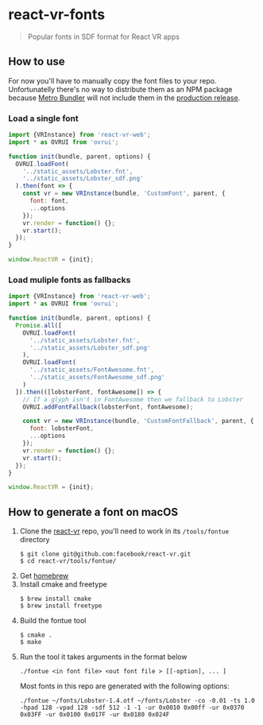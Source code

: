 # react-vr-fonts

> Popular fonts in SDF format for React VR apps

## How to use

For now you'll have to manually copy the font files to your repo. Unfortunatelly there's no way to distribute them as an NPM package because [Metro Bundler](https://github.com/facebook/metro-bundler) will not include them in the [production release](https://github.com/facebook/react-vr/issues/52#issuecomment-312746787).

### Load a single font

```js
import {VRInstance} from 'react-vr-web';
import * as OVRUI from 'ovrui';

function init(bundle, parent, options) {
  OVRUI.loadFont(
    '../static_assets/Lobster.fnt',
    '../static_assets/Lobster_sdf.png'
  ).then(font => {
    const vr = new VRInstance(bundle, 'CustomFont', parent, {
      font: font,
      ...options
    });
    vr.render = function() {};
    vr.start();
  });
}

window.ReactVR = {init};
```

### Load muliple fonts as fallbacks

```js
import {VRInstance} from 'react-vr-web';
import * as OVRUI from 'ovrui';

function init(bundle, parent, options) {
  Promise.all([
    OVRUI.loadFont(
      '../static_assets/Lobster.fnt',
      '../static_assets/Lobster_sdf.png'
    ),
    OVRUI.loadFont(
      '../static_assets/FontAwesome.fnt',
      '../static_assets/FontAwesome_sdf.png'
    )
  ]).then(([lobsterFont, fontAwesome]) => {
    // If a glyph isn't in FontAwesome then we fallback to Lobster
    OVRUI.addFontFallback(lobsterFont, fontAwesome);

    const vr = new VRInstance(bundle, 'CustomFontFallback', parent, {
      font: lobsterFont,
      ...options
    });
    vr.render = function() {};
    vr.start();
  });
}

window.ReactVR = {init};
```

## How to generate a font on macOS

1. Clone the [react-vr](https://github.com/facebook/react-vr) repo, you'll need to work in its `/tools/fontue` directory
    ```
    $ git clone git@github.com:facebook/react-vr.git
    $ cd react-vr/tools/fontue/
    ```
1. Get [homebrew](https://brew.sh/)
1. Install cmake and freetype
    ```
    $ brew install cmake
    $ brew install freetype
    ```
1. Build the fontue tool
    ```
    $ cmake .
    $ make
    ```
1. Run the tool it takes arguments in the format below
    ```
    ./fontue <in font file> <out font file > [[-option], ... ]
    ```
    Most fonts in this repo are generated with the following options:
    ```
    ./fontue ~/fonts/Lobster-1.4.otf ~/fonts/Lobster -co -0.01 -ts 1.0 -hpad 128 -vpad 128 -sdf 512 -1 -1 -ur 0x0010 0x00ff -ur 0x0370 0x03FF -ur 0x0100 0x017F -ur 0x0180 0x024F
    ```
